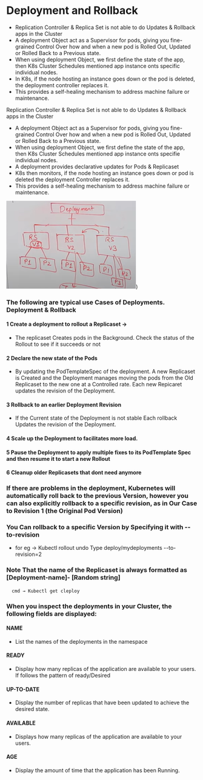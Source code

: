 # Deployment and Rollback

  - Replication Controller & Replica Set is not able to do Updates & Rollback apps in the Cluster
  - A deployment Object act as a Supervisor for pods, giving you fine-grained Control Over how and when a new pod is Rolled Out, Updated or Rolled Back to a Previous state.
  - When using deployment Object, we first define the state of the app, then K8s Cluster Schedules mentioned app instance onts specific individual nodes.
  - In K8s, if the node hosting an instance goes down or the pod is deleted, the deployment controller replaces it.
  - This provides a self-healing mechanism to address machine failure or maintenance.


Replication Controller & Replica Set is not able to do Updates & Rollback apps in the Cluster 
  - A deployment Object act as a Supervisor for pods, giving you fine-grained Control Over how and when a new pod is Rolled Out, Updated or Rolled Back to a Previous     state.
  -  When using deployment Object, we first define the state of the app, then K8s Cluster Schedules mentioned app instance onts specifie individual nodes.
  -  A deployment provides declarative updates for Pods & Replicaset
  -  K8s then monitors, if the node hosting an instance goes down or pod is deleted the deployment Controller replaces it. 
  -  This provides a self-healing mechanism to address machine failure or maintenance.

![alt text](https://github.com/cknitin/kubernetes/blob/main/images/Deployment%20and%20rollback%20-5.png))

### The following are typical use Cases of Deployments. Deployment & Rollback 
#### 1 Create a deployment to rollout a Replicaset →
  - The replicaset Creates pods in the Background. Check the status of the Rollout to see if it succeeds or not
#### 2 Declare the new state of the Pods 
  - By updating the PodTemplateSpec of the deployment. A new Replicaset is Created and the Deployment manages moving the pods from the Old Replicaset to the new one at a Controlled rate. Each new Repicaret updates the revision of the Deployment. 
#### 3 Rollback to an earlier Deployment Revision 
  - If the Current state of the Deployment is not stable Each rollback Updates the revision of the Deployment. 
#### 4 Scale up the Deployment to facilitates more load. 
#### 5 Pause the Deployment to apply multiple fixes to its PodTemplate Spec and then resume it to start a new Rollout 
#### 6 Cleanup older Replicasets that dont need anymore

### If there are problems in the deployment, Kubernetes will automatically roll back to the previous Version, however you can also explicitly rollback to a     specific revision, as in Our Case to Revision 1 (the Original Pod Version)

### You Can rollback to a specific Version by Specifying it with --to-revision
  - for eg → Kubectl rollout undo Type deploy/mydeployments --to-revision=2

### Note That the name of the Replicaset is always formatted as [Deployment-name]- [Random string]
```
  cmd → Kubectl get cleploy
```

### When you inspect the deployments in your Cluster, the following fields are displayed:

#### NAME 
  - List the names of the deployments in the namespace
#### READY 
  - Display how many replicas of the application are available to your users. If follows the pattern of ready/Desired 
#### UP-TO-DATE 
  - Display the number of replicas that have been updated to achieve the desired state. 
#### AVAILABLE 
  - Displays how many replicas of the application are available to your users. 
#### AGE 
  - Display the amount of time that the application has been Running.







